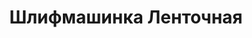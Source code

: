 ---
id: '44'
title: Шлифмашинка Ленточная 
description: Залог 2000 рублей
price: '350'
order: 44
default_thumbnail_image: images/IMG_20210204_151938.jpg
default_original_image: images/IMG_20210204_151938_sm.jpg
category: content/category/04shlif.md
featured: true
layout: product
---